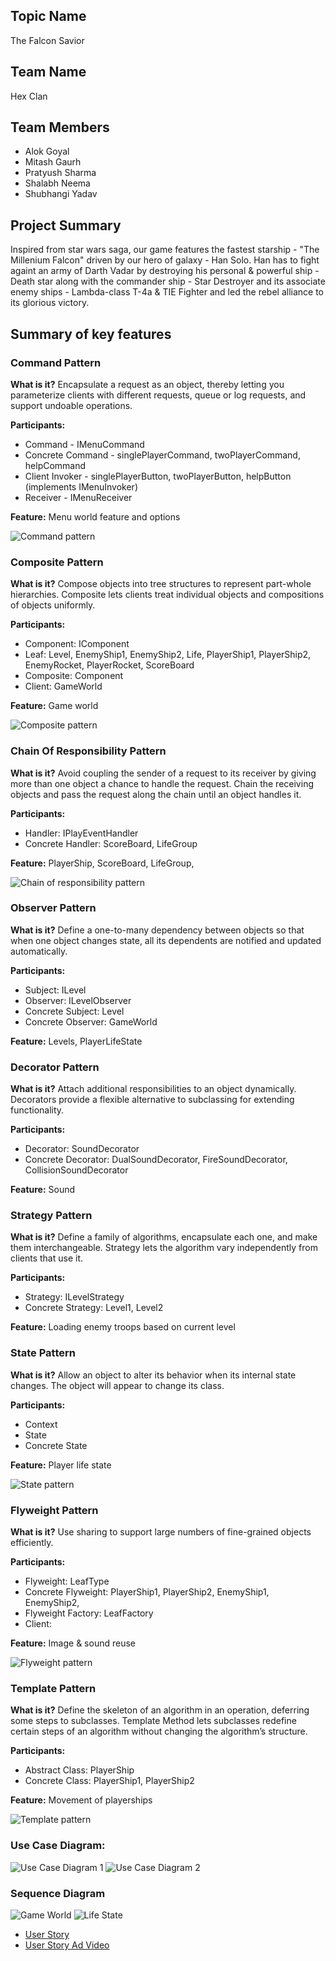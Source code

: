 
## Topic Name
The Falcon Savior

## Team Name
Hex Clan

## Team Members
* Alok Goyal
* Mitash Gaurh
* Pratyush Sharma
* Shalabh Neema
* Shubhangi Yadav

## Project Summary

Inspired from star wars saga, our game features the fastest starship - "The Millenium Falcon" driven by our hero of galaxy - Han Solo. Han has to fight againt an army of Darth Vadar by destroying his personal & powerful ship - Death star along with the commander ship - Star Destroyer and its associate enemy ships - Lambda-class T-4a & TIE Fighter and led the rebel alliance to its glorious victory.

## Summary of key features

### Command Pattern

**What is it?** 
Encapsulate a request as an object, thereby letting you parameterize clients with different requests, queue or log requests, and support undoable operations.

**Participants:** 
* Command - IMenuCommand
* Concrete Command - singlePlayerCommand, twoPlayerCommand, helpCommand
* Client Invoker - singlePlayerButton, twoPlayerButton, helpButton (implements IMenuInvoker)
* Receiver - IMenuReceiver

**Feature:**
Menu world feature and options

![Command pattern](./Docs/CommandPattern.png)

### Composite Pattern

**What is it?** 
Compose objects into tree structures to represent part-whole hierarchies. Composite lets clients treat individual objects and compositions of objects uniformly.

**Participants:** 
* Component: IComponent
* Leaf: Level, EnemyShip1, EnemyShip2, Life, PlayerShip1, PlayerShip2, EnemyRocket, PlayerRocket, ScoreBoard
* Composite: Component
* Client: GameWorld

**Feature:**
Game world

![Composite pattern](./Docs/CompositePattern.png)


### Chain Of Responsibility Pattern

**What is it?** 
Avoid coupling the sender of a request to its receiver by giving more than one object a chance to handle the request. Chain the receiving objects and pass the request along the chain until an object handles it.

**Participants:** 
* Handler: IPlayEventHandler
* Concrete Handler: ScoreBoard, LifeGroup

**Feature:**
PlayerShip, ScoreBoard, LifeGroup,  

![Chain of responsibility pattern](./Docs/ChainofResponsibility.png)

### Observer Pattern

**What is it?** 
Define a one-to-many dependency between objects so that when one object changes state, all its dependents are notified and updated automatically.

**Participants:** 
* Subject: ILevel
* Observer: ILevelObserver
* Concrete Subject: Level
* Concrete Observer: GameWorld

**Feature:**
Levels, PlayerLifeState

### Decorator Pattern

**What is it?** 
Attach additional responsibilities to an object dynamically. Decorators provide a flexible alternative to subclassing for extending functionality.

**Participants:** 
* Decorator: SoundDecorator
* Concrete Decorator: DualSoundDecorator, FireSoundDecorator, CollisionSoundDecorator

**Feature:**
Sound

### Strategy Pattern

**What is it?** 
Define a family of algorithms, encapsulate each one, and make them interchangeable. Strategy lets the algorithm vary independently from clients that use it.

**Participants:** 
* Strategy: ILevelStrategy
* Concrete Strategy: Level1, Level2

**Feature:**
Loading enemy troops based on current level

### State Pattern

**What is it?** 
Allow an object to alter its behavior when its internal state changes. The object will appear to change its class.

**Participants:** 
* Context
* State
* Concrete State

**Feature:**
Player life state

![State pattern](./Docs/StatePattern.png)

### Flyweight Pattern

**What is it?** 
Use sharing to support large numbers of fine-grained objects efficiently.

**Participants:** 
* Flyweight: LeafType
* Concrete Flyweight: PlayerShip1, PlayerShip2, EnemyShip1, EnemyShip2, 
* Flyweight Factory: LeafFactory
* Client: 

**Feature:**
Image & sound reuse

![Flyweight pattern](./Docs/FlyweightPattern.png)

### Template Pattern

**What is it?** 
Define the skeleton of an algorithm in an operation, deferring some steps to subclasses. Template Method lets subclasses redefine certain steps of an algorithm without changing the algorithm’s structure.

**Participants:** 
* Abstract Class: PlayerShip
* Concrete Class: PlayerShip1, PlayerShip2

**Feature:**
Movement of playerships

![Template pattern](./Docs/TemplatePattern.png)

### Use Case Diagram:
![Use Case Diagram 1](./Docs/UseCase%20Diagram1.png)
![Use Case Diagram 2](./Docs/UseCase%20Diagram2.png)

### Sequence Diagram
![Game World](./Docs/GameWorld.png)
![Life State](./Docs/LifeState.png)


* [User Story](/User%20Stories/UserStories.md)
* [User Story Ad Video](https://www.youtube.com/watch?v=8kbJdJ4mUCU&t=7s)
